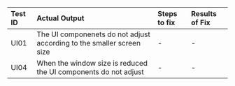 | Test ID | Actual Output | Steps to fix | Results of Fix |
| :-      | :-            | :-           | :-            |
| UI01| The UI componenets do not adjust according to the smaller screen size |-|-|
| UI04| When the window size is reduced the UI components do not adjust |-|-|
